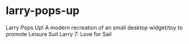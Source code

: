 # larry-pops-up
Larry Pops Up! A modern recreation of an small desktop widget/toy to promote Leisure Suit Larry 7: Love for Sail
